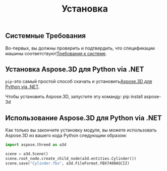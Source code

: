 ﻿---
title: Установка
type: docs
weight: 40
url: /ru/python-net/installation/
---
## **Системные Требования**

Во-первых, вы должны проверить и подтвердить, что спецификации машины соответствуют[Требования к системе](/3d/ru/python-net/system-requirements/).

## **Установка Aspose.3D для Python via .NET**
`pip`-это самый простой способ скачать и установить[Aspose.3D для Python via .NET](https://pypi.org/project/aspose-3d/).

Чтобы установить Aspose.3D, запустите эту команду: pip install aspose-3d

## **Использование Aspose.3D для Python via .NET**

Как только вы закончите установку модуля, вы можете использовать Aspose.3D из вашего кода Python следующим образом:

```py
import aspose.threed as a3d

scene = a3d.Scene()
scene.root_node.create_child_node(a3d.entities.Cylinder())
scene.save("Cylinder.fbx", a3d.FileFormat.FBX7400ASCII)
```


